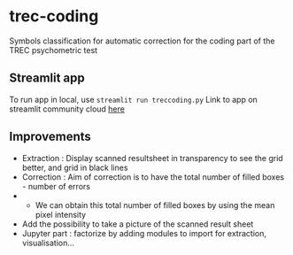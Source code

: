 # trec-coding
Symbols classification for automatic correction for the coding part of the TREC psychometric test

## Streamlit app

To run app in local, use ``streamlit run treccoding.py``
Link to app on streamlit community cloud [here](https://trec-coding.streamlit.app/)

## Improvements

* Extraction : Display scanned resultsheet in transparency to see the grid better, and grid in black lines
* Correction : Aim of correction is to have the total number of filled boxes - number of errors
* * We can obtain this total number of filled boxes by using the mean pixel intensity
* Add the possibility to take a picture of the scanned result sheet
* Jupyter part : factorize by adding modules to import for extraction, visualisation...